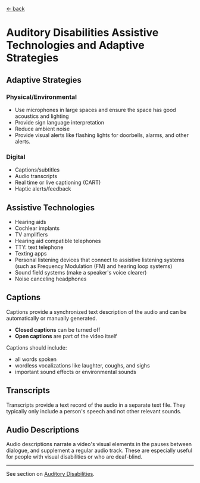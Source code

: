 [&larr; back](../index.md)

# Auditory Disabilities Assistive Technologies and Adaptive Strategies

## Adaptive Strategies

### Physical/Environmental
* Use microphones in large spaces and ensure the space has good acoustics and lighting
* Provide sign language interpretation
* Reduce ambient noise
* Provide visual alerts like flashing lights for doorbells, alarms, and other alerts.

### Digital
* Captions/subtitles
* Audio transcripts
* Real time or live captioning (CART)
* Haptic alerts/feedback

## Assistive Technologies
* Hearing aids
* Cochlear implants
* TV amplifiers
* Hearing aid compatible telephones
* TTY: text telephone
* Texting apps
* Personal listening devices that connect to assistive listening systems (such as Frequency Modulation (FM) and hearing loop systems)
* Sound field systems (make a speaker's voice clearer)
* Noise canceling headphones

## Captions
Captions provide a synchronized text description of the audio and can be automatically or manually generated.

* **Closed captions** can be turned off
* **Open captions** are part of the video itself

Captions should include:
* all words spoken
* wordless vocalizations like laughter, coughs, and sighs
* important sound effects or environmental sounds

## Transcripts
Transcripts provide a text record of the audio in a separate text file. They typically only include a person's speech and not other relevant sounds.

## Audio Descriptions
Audio descriptions narrate a video's visual elements in the pauses between  dialogue, and supplement a regular audio track. These are especially useful for people with visual disabilities or who are deaf-blind.

---

See section on [Auditory Disabilities](/1-disabilities-challenges-and-assistive-technologies/b-disabilities/auditory-disabilities.md).